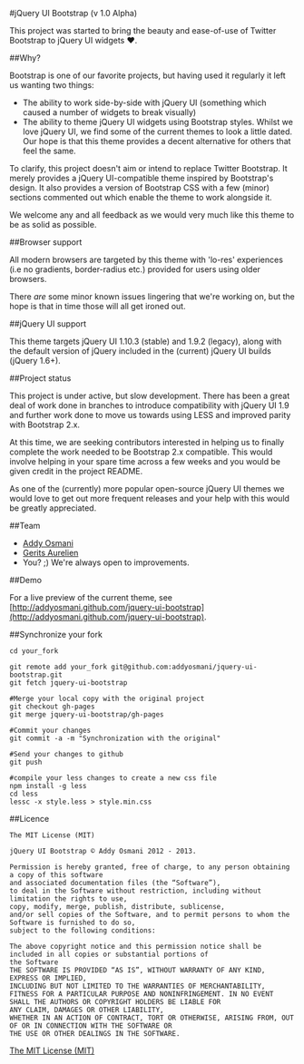 #jQuery UI Bootstrap (v 1.0 Alpha)

This project was started to bring the beauty and ease-of-use of Twitter Bootstrap to jQuery UI widgets ♥.


##Why?

Bootstrap is one of our favorite projects, but having used it regularly it left us wanting two things:

* The ability to work side-by-side with jQuery UI (something which caused a number of widgets to break visually)
* The ability to theme jQuery UI widgets using Bootstrap styles. Whilst we love jQuery UI, we find some of the current themes to look a little dated. Our hope is that this theme provides a decent alternative for others that feel the same.

To clarify, this project doesn't aim or intend to replace Twitter Bootstrap. It merely provides a jQuery UI-compatible theme inspired by Bootstrap's design. It also provides a version of Bootstrap CSS with a few (minor) sections commented out which enable the theme to work alongside it.

We welcome any and all feedback as we would very much like this theme to be as solid as possible.

##Browser support

All modern browsers are targeted by this theme with 'lo-res' experiences (i.e no gradients, border-radius etc.) provided for users using older browsers. 

There *are* some minor known issues lingering that we're working on, but the hope is that in time those will all get ironed out. 

##jQuery UI support

This theme targets jQuery UI 1.10.3 (stable) and 1.9.2 (legacy), along with the default version of jQuery included in the (current) jQuery UI builds (jQuery 1.6+).

##Project status

This project is under active, but slow development. There has been a great deal of work done in branches to introduce compatibility with jQuery UI 1.9 and further work done to move us towards using LESS and improved parity with Bootstrap 2.x.

At this time, we are seeking contributors interested in helping us to finally complete the work needed to be Bootstrap 2.x compatible. This would involve helping in your spare time across a few weeks and you would be given credit in the project README. 

As one of the (currently) more popular open-source jQuery UI themes we would love to get out more frequent releases and your help with this would be greatly appreciated.

##Team

* [Addy Osmani](https://github.com/addyosmani) 
* [Gerits Aurelien](https://github.com/gtraxx)
* You? ;) We're always open to improvements.

##Demo

For a live preview of the current theme, see [http://addyosmani.github.com/jquery-ui-bootstrap](http://addyosmani.github.com/jquery-ui-bootstrap).

##Synchronize your fork

    cd your_fork

    git remote add your_fork git@github.com:addyosmani/jquery-ui-bootstrap.git
    git fetch jquery-ui-bootstrap

    #Merge your local copy with the original project
    git checkout gh-pages
    git merge jquery-ui-bootstrap/gh-pages

    #Commit your changes
    git commit -a -m "Synchronization with the original"

    #Send your changes to github
    git push
	
	#compile your less changes to create a new css file
	npm install -g less
	cd less
	lessc -x style.less > style.min.css

##Licence

    The MIT License (MIT)

    jQuery UI Bootstrap © Addy Osmani 2012 - 2013.

    Permission is hereby granted, free of charge, to any person obtaining a copy of this software 
    and associated documentation files (the “Software”), 
    to deal in the Software without restriction, including without limitation the rights to use, 
    copy, modify, merge, publish, distribute, sublicense, 
    and/or sell copies of the Software, and to permit persons to whom the Software is furnished to do so, 
    subject to the following conditions:

    The above copyright notice and this permission notice shall be included in all copies or substantial portions of 
    the Software
    THE SOFTWARE IS PROVIDED “AS IS”, WITHOUT WARRANTY OF ANY KIND, EXPRESS OR IMPLIED, 
    INCLUDING BUT NOT LIMITED TO THE WARRANTIES OF MERCHANTABILITY, 
    FITNESS FOR A PARTICULAR PURPOSE AND NONINFRINGEMENT. IN NO EVENT SHALL THE AUTHORS OR COPYRIGHT HOLDERS BE LIABLE FOR 
    ANY CLAIM, DAMAGES OR OTHER LIABILITY, 
    WHETHER IN AN ACTION OF CONTRACT, TORT OR OTHERWISE, ARISING FROM, OUT OF OR IN CONNECTION WITH THE SOFTWARE OR 
    THE USE OR OTHER DEALINGS IN THE SOFTWARE.

[The MIT License (MIT)](http://mit-license.org/) 
